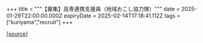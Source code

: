 +++
title = """【募集】高専連携支援員（地域おこし協力隊）"""
date = 2025-01-29T22:00:00.000Z
expiryDate = 2025-02-14T17:18:41.112Z
tags = ["kuriyama","recruit"]
+++


[[source]](https://www.town.kuriyama.hokkaido.jp/site/kaigofukushi/30148.html)
